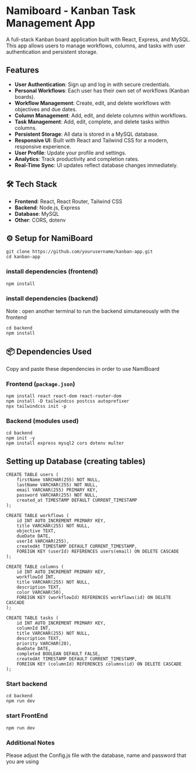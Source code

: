 # Namiboard - Kanban Task Management App

A full-stack Kanban board application built with React, Express, and MySQL. This app allows users to manage workflows, columns, and tasks with user authentication and persistent storage.

## Features

- **User Authentication**: Sign up and log in with secure credentials.  
- **Personal Workflows**: Each user has their own set of workflows (Kanban boards).  
- **Workflow Management**: Create, edit, and delete workflows with objectives and due dates.  
- **Column Management**: Add, edit, and delete columns within workflows.  
- **Task Management**: Add, edit, complete, and delete tasks within columns.  
- **Persistent Storage**: All data is stored in a MySQL database.  
- **Responsive UI**: Built with React and Tailwind CSS for a modern, responsive experience.  
- **User Profile**: Update your profile and settings.  
- **Analytics**: Track productivity and completion rates.  
- **Real-Time Sync**: UI updates reflect database changes immediately.  

## 🛠 Tech Stack

- **Frontend**: React, React Router, Tailwind CSS  
- **Backend**: Node.js, Express  
- **Database**: MySQL  
- **Other**: CORS, dotenv  

## ⚙️ Setup for NamiBoard

```
git clone https://github.com/yourusername/kanban-app.git
cd kanban-app
```

### install dependencies (frontend)
```
npm install
```

### install dependencies (backend) 
Note : open another terminal to run the backend simutaneously with the frontend
```
cd backend
npm install
```

## 📦 Dependencies Used
Copy and paste these dependencies in order to use NamiBoard
### Frontend (`package.json`)
```
npm install react react-dom react-router-dom
npm install -D tailwindcss postcss autoprefixer
npx tailwindcss init -p
```
### Backend (modules used) 
```
cd backend
npm init -y
npm install express mysql2 cors dotenv multer
```

## Setting up Database (creating tables) 
```
CREATE TABLE users (
    firstName VARCHAR(255) NOT NULL,
    lastName VARCHAR(255) NOT NULL,
    email VARCHAR(255) PRIMARY KEY,
    password VARCHAR(255) NOT NULL,
    created_at TIMESTAMP DEFAULT CURRENT_TIMESTAMP
);

CREATE TABLE workflows (
    id INT AUTO_INCREMENT PRIMARY KEY,
    title VARCHAR(255) NOT NULL,
    objective TEXT,
    dueDate DATE,
    userId VARCHAR(255),
    createdAt TIMESTAMP DEFAULT CURRENT_TIMESTAMP,
    FOREIGN KEY (userId) REFERENCES users(email) ON DELETE CASCADE
);

CREATE TABLE columns (
    id INT AUTO_INCREMENT PRIMARY KEY,
    workflowId INT,
    title VARCHAR(255) NOT NULL,
    description TEXT,
    color VARCHAR(50),
    FOREIGN KEY (workflowId) REFERENCES workflows(id) ON DELETE CASCADE
);

CREATE TABLE tasks (
    id INT AUTO_INCREMENT PRIMARY KEY,
    columnId INT,
    title VARCHAR(255) NOT NULL,
    description TEXT,
    priority VARCHAR(20),
    dueDate DATE,
    completed BOOLEAN DEFAULT FALSE,
    createdAt TIMESTAMP DEFAULT CURRENT_TIMESTAMP,
    FOREIGN KEY (columnId) REFERENCES columns(id) ON DELETE CASCADE
);
```

### Start backend 
```
cd backend
npm run dev
```

### start FrontEnd
```
npm run dev
```

### Additional Notes 
Please adjust the Config.js file with the database, name and password that you are using
